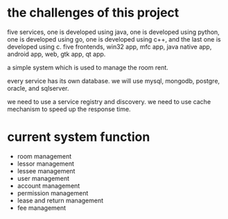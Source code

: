 # the challenges of this project
five services, one is developed using java, one is developed using python, one is developed using go, one is developed using c++, and the last one is developed using c.
five frontends, win32 app, mfc app, java native app, android app, web, gtk app, qt app.

a simple system which is used to manage the room rent.

every service has its own database. we will use mysql, mongodb, postgre, oracle, and sqlserver.

we need to use a service registry and discovery.
we need to use cache mechanism to speed up the response time.

# current system function
- room management
- lessor management
- lessee management
- user management
- account management
- permission management
- lease and return management
- fee management
